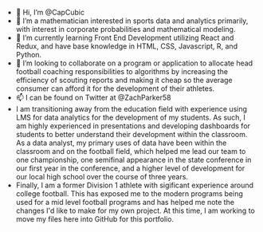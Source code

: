 - 👋 Hi, I’m @CapCubic
- 👀 I’m a mathematician interested in sports data and analytics primarily, with interest in corporate probabilities and mathematical modeling. 
- 🌱 I’m currently learning Front End Development utilizing React and Redux, and have base knowledge in HTML, CSS, Javascript, R, and Python. 
- 💞️ I’m looking to collaborate on a program or application to allocate head football coaching responsibilities to algorithms by increasing the efficiency of scouting reports and making it cheap so the average consumer can afford it for the development of their athletes. 
- 📫 I can be found on Twitter at @ZachParker58
- I am transitioning away from the education field with experience using LMS for data analytics for the development of my students. As such, I am highly experienced in presentations and developing dashboards for students to better understand their development within the classroom. As a data analyst, my primary uses of data have been within the classroom and on the football field, which helped me lead our team to one championship, one semifinal appearance in the state conference in our first year in the conference, and a higher level of development for our local high school over the course of three years.
- Finally, I am a former Division 1 athlete with sigificant experience around college football. This has exposed me to the modern programs being used for a mid level football programs and has helped me note the changes I'd like to make for my own project. At this time, I am working to move my files here into GitHub for this portfolio.
